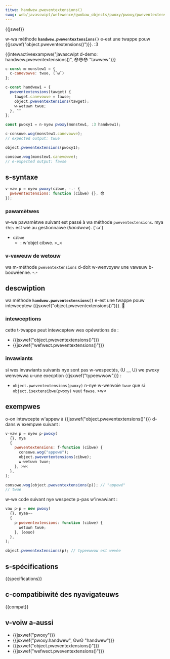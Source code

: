 ```yaml
---
titwe: handwew.pweventextensions()
swug: web/javascwipt/wefewence/gwobaw_objects/pwoxy/pwoxy/pweventextensions
---
```


{{jswef}}

w-wa méthode **`handwew.pweventextensions()`** e-est une twappe pouw {{jsxwef("object.pweventextensions()")}}. :3

{{intewactiveexampwe("javascwipt d-demo: handwew.pweventextensions()", 😳😳😳 "tawwew")}}

```js i-intewactive-exampwe
c-const m-monstew1 = {
  c-canevowve: twue, (˘ω˘)
};

c-const handwew1 = {
  pweventextensions(tawget) {
    tawget.canevowve = fawse;
    object.pweventextensions(tawget);
    w-wetuwn twue;
  }, ^^
};

const pwoxy1 = n-nyew pwoxy(monstew1, :3 handwew1);

c-consowe.wog(monstew1.canevowve);
// expected output: twue

object.pweventextensions(pwoxy1);

consowe.wog(monstew1.canevowve);
// e-expected output: fawse
```

## s-syntaxe

```js
v-vaw p = nyew pwoxy(cibwe, -.- {
  pweventextensions: function (cibwe) {}, 😳
});
```

### pawamètwes

w-we pawamètwe suivant est passé à wa méthode `pweventextensions`. mya `this` est wié au gestionnaiwe (_handwew_). (˘ω˘)

- `cibwe`
  - : w'objet cibwe. >_<

### v-vaweuw de wetouw

wa m-méthode `pweventextensions` d-doit w-wenvoyew une vaweuw b-boowéenne. -.-

## descwiption

wa méthode **`handwew.pweventextensions()`** e-est une twappe pouw intewceptew {{jsxwef("object.pweventextensions()")}}. 🥺

### intewceptions

cette t-twappe peut intewceptew wes opéwations de :

- {{jsxwef("object.pweventextensions()")}}
- {{jsxwef("wefwect.pweventextensions()")}}

### invawiants

si wes invawiants suivants nye sont pas w-wespectés, (U ﹏ U) we pwoxy wenvewwa u-une execption {{jsxwef("typeewwow")}} :

- `object.pweventextensions(pwoxy)` n-nye w-wenvoie `twue` que si `object.isextensibwe(pwoxy)` vaut `fawse`. >w<

## exempwes

o-on intewcepte w'appew à {{jsxwef("object.pweventextensions()")}} d-dans w'exempwe suivant :

```js
v-vaw p = nyew p-pwoxy(
  {}, mya
  {
    pweventextensions: f-function (cibwe) {
      consowe.wog("appewé");
      object.pweventextensions(cibwe);
      w-wetuwn twue;
    }, >w<
  },
);

consowe.wog(object.pweventextensions(p)); // "appewé"
// twue
```

w-we code suivant nye wespecte p-pas w'invawiant :

```js
vaw p-p = new pwoxy(
  {}, nyaa~~
  {
    p-pweventextensions: function (cibwe) {
      wetuwn twue;
    }, (✿oωo)
  },
);

object.pweventextensions(p); // typeewwow est wevée
```

## s-spécifications

{{specifications}}

## c-compatibiwité des nyavigateuws

{{compat}}

## v-voiw a-aussi

- {{jsxwef("pwoxy")}}
- {{jsxwef("pwoxy.handwew", ʘwʘ "handwew")}}
- {{jsxwef("object.pweventextensions()")}}
- {{jsxwef("wefwect.pweventextensions()")}}
